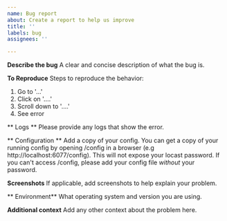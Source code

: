 ```yaml
---
name: Bug report
about: Create a report to help us improve
title: ''
labels: bug
assignees: ''

---
```


**Describe the bug**
A clear and concise description of what the bug is.

**To Reproduce**
Steps to reproduce the behavior:
1. Go to '...'
2. Click on '....'
3. Scroll down to '....'
4. See error

** Logs **
Please provide any logs that show the error.

** Configuration **
Add a copy of your config. You can get a copy of your running config by opening /config in a browser (e.g http://localhost:6077/config). This will not expose your locast password. If you can't access /config, please add your config file *without* your password.

**Screenshots**
If applicable, add screenshots to help explain your problem.

** Environment**
What operating system and version you are using.

**Additional context**
Add any other context about the problem here.
